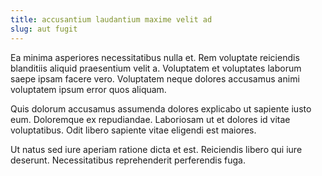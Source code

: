 ```yaml
---
title: accusantium laudantium maxime velit ad
slug: aut fugit
---
```


Ea minima asperiores necessitatibus nulla et. Rem voluptate reiciendis blanditiis aliquid praesentium velit a. Voluptatem et voluptates laborum saepe ipsam facere vero. Voluptatem neque dolores accusamus animi voluptatem ipsum error quos aliquam.

Quis dolorum accusamus assumenda dolores explicabo ut sapiente iusto eum. Doloremque ex repudiandae. Laboriosam ut et dolores id vitae voluptatibus. Odit libero sapiente vitae eligendi est maiores.

Ut natus sed iure aperiam ratione dicta et est. Reiciendis libero qui iure deserunt. Necessitatibus reprehenderit perferendis fuga.
